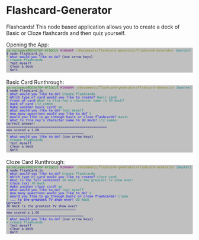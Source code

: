 # Flashcard-Generator
Flashcards! This node based application allows you to create a deck of Basic or Cloze flashcards and then quiz yourself.

Opening the App:
![Opening the App](/images/open.PNG)

Basic Card Runthrough:
![Basic Card Runthrough](/images/basicCard.PNG)

Cloze Card Runthrough:
![Cloze Card Runthrough](/images/clozeCard.PNG)
